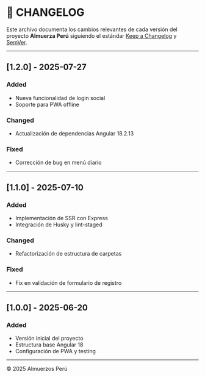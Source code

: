 # 📑 CHANGELOG

Este archivo documenta los cambios relevantes de cada versión del proyecto **Almuerza Perú** siguiendo el estándar [Keep a Changelog](https://keepachangelog.com/es-ES/1.0.0/) y [SemVer](https://semver.org/lang/es/).

---

## [1.2.0] - 2025-07-27

### Added

- Nueva funcionalidad de login social
- Soporte para PWA offline

### Changed

- Actualización de dependencias Angular 18.2.13

### Fixed

- Corrección de bug en menú diario

---

## [1.1.0] - 2025-07-10

### Added

- Implementación de SSR con Express
- Integración de Husky y lint-staged

### Changed

- Refactorización de estructura de carpetas

### Fixed

- Fix en validación de formulario de registro

---

## [1.0.0] - 2025-06-20

### Added

- Versión inicial del proyecto
- Estructura base Angular 18
- Configuración de PWA y testing

---

© 2025 Almuerzos Perú
